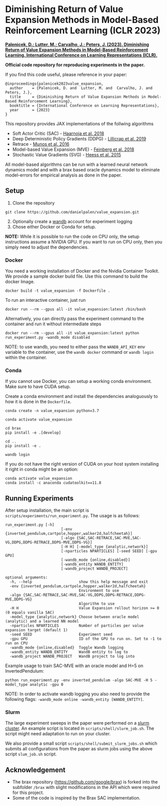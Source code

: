 # Diminishing Return of Value Expansion Methods in Model-Based Reinforcement Learning (ICLR 2023)

[**Palenicek, D.; Lutter, M.; Carvalho, J.; Peters, J. (2023). Diminishing Return of Value Expansion Methods in Model-Based Reinforcement Learning. International Conference on Learning Representations (ICLR).**](https://openreview.net/pdf?id=H4Ncs5jhTCu)

**Official code repository for reproducing experiments in the paper.**

If you find this code useful, please reference in your paper:
```
@inproceedings{palenicek2023value_expansion,
  author    = {Palenicek, D. and  Lutter, M. and  Carvalho, J. and  Peters, J.},
  title     = {Diminishing Return of Value Expansion Methods in Model-Based Reinforcement Learning},
  booktitle = {International Conference on Learning Representations},
  year      = {2023}
}
```

This repository provides JAX implementations of the follwing algorithms
- Soft Actor Critic (SAC) - [Haarnoja et al. 2018](https://arxiv.org/pdf/1801.01290.pdf)
- Deep Deterministic Policy Gradients (DDPG) - [Lillicrap et al. 2019](https://arxiv.org/pdf/1509.02971.pdf)
- Retrace - [Munos et al. 2016](https://arxiv.org/pdf/1606.02647.pdf)
- Model-based Value Expansion (MVE) - [Feinberg et al. 2018](https://arxiv.org/pdf/1803.00101.pdf)
- Stochastic Value Gradients (SVG) - [Heess et al. 2015](https://arxiv.org/pdf/1510.09142.pdf)

All model-based algorithms can be run with a learned neural network dynamics model and with a brax based oracle dynamics model to
eliminate model-errors for empirical analysis as done in the paper.

## Setup
1. Clone the repository
```
git clone https://github.com/danielpalen/value_expansion.git
```
2. Optionally create a [wandb](https://wandb.ai) account for experiment logging
3. Chose either Docker or Conda for setup.

**NOTE:** While it is possible to run the code on CPU only, the setup instructions assume a NVIDIA GPU. If you want to run on CPU only, then you simply need to adjust the dependencies.

### Docker
You need a working installation of Docker and the Nvidia Container Toolkit.
We provide a sample docker build file. Use this command to build the docker Image.
```
docker build -t value_expansion -f Dockerfile .
```

To run an interactive container, just run
```
docker run --rm --gpus all -it value_expansion:latest /bin/bash
```

Alternatively, you can directly pass the experiment command to the container and run it without intermediate steps
```
docker run --rm --gpus all -it value_expansion:latest python run_experiment.py -wandb_mode disabled
```
NOTE: to use wandb, you need to either pass the `WANDB_API_KEY` env variable to the container, use the `wandb docker` command or `wandb login` within the container.

### Conda
If you cannot use Docker, you can setup a working conda environment.
Make sure to have CUDA setup.

Create a conda environment and install the dependencies analoguously to how it is done in the `Dockerfile`.
```
conda create -n value_expansion python=3.7

conda activate value_expansion

cd brax
pip install -e .[develop]

cd ..
pip install -e .

wandb login
```

If you do not have the right version of CUDA on your host system installing it right in conda might be an option:
```
conda activate value_expansion
conda install -c anaconda cudatoolkit==11.8
```

## Running Experiments
After setup installation, the main script is `scripts/experiments/run_experiment.py`. The usage is as follows:
```
run_experiment.py [-h]
                         [-env {inverted_pendulum,cartpole,hopper,walker2d,halfcheetah}]
                         [-algo {SAC,SAC-RETRACE,SAC-MVE,SAC-VG,DDPG,DDPG-RETRACE,DDPG-MVE,DDPG-VG}]
                         [-H H] [-model_type {analytic,network}]
                         [-nparticles NPARTICLES] [-seed SEED] [-gpu GPU]
                         [-wandb_mode {online,disabled}]
                         [-wandb_entity WANDB_ENTITY]
                         [-wandb_project WANDB_PROJECT]

optional arguments:
  -h, --help                     show this help message and exit
  -env {inverted_pendulum,cartpole,hopper,walker2d,halfcheetah}
                                 Environment to use
  -algo {SAC,SAC-RETRACE,SAC-MVE,SAC-VG,DDPG,DDPG-RETRACE,DDPG-MVE,DDPG-VG}
                                 Algorithm to use
  -H H                           Value Expansion rollout horizon >= 0 (0 equals vanilla SAC)
  -model_type {analytic,network} Choose between oracle model (analytic) and a learned NN model
  -nparticles NPARTICLES         Number of particles per value expansion target (default 1)
  -seed SEED                     Experiment seed
  -gpu GPU                       ID of the GPU to run on. Set to -1 to run on CPU
  -wandb_mode {online,disabled}  Toggle Wandb logging
  -wandb_entity WANDB_ENTITY     WandB entity to log to
  -wandb_project WANDB_PROJECT   WandB project to log into
```

Example usage to train SAC-MVE with an oracle model and H=5 on InvertedPendulum:
```
python run_experiment.py -env inverted_pendulum -algo SAC-MVE -H 5 -model_type analytic -gpu 0
```

NOTE: In order to activate wandb logging you also need to provide the following flags: `-wandb_mode online -wandb_entity [WANDB_ENTITY]`.

### Slurm
The large experiment sweeps in the paper were performed on a [slurm cluster](https://slurm.schedmd.com/documentation.html). An example script is located in `scripts/shell/slurm_job.sh`.
The script might need adaptation to run on your cluster.

We also provide a small script `scripts/shell/submit_slurm_jobs.sh` which submits all configurations from the paper as slurm jobs using the above script `slum_job.sh` script.

## Acknowledgement
- The brax repository (https://github.com/google/brax) is forked into the subfolder `/brax` with slight modifications in the API which were required for this project. 
- Some of the code is inspired by the Brax SAC implementation.
